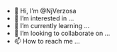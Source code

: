 - 👋 Hi, I’m @NjVerzosa
- 👀 I’m interested in ...
- 🌱 I’m currently learning ...
- 💞️ I’m looking to collaborate on ...
- 📫 How to reach me ...

<!---
NjVerzosa/NjVerzosa is a ✨ special ✨ repository because its `README.md` (this file) appears on your GitHub profile.
You can click the Preview link to take a look at your changes.
--->
